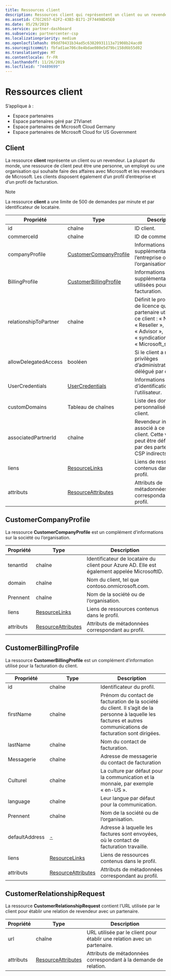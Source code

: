 ```yaml
---
title: Ressources client
description: Ressources client qui représentent un client ou un revendeur.
ms.assetid: C7EC2657-62F2-43B3-B171-2F74498D45E0
ms.date: 05/29/2019
ms.service: partner-dashboard
ms.subservice: partnercenter-csp
ms.localizationpriority: medium
ms.openlocfilehash: 09dd70431b34ad5c63820931113a71908b24acd0
ms.sourcegitcommit: fbfad1ae706c8e4bdae080e5d79bc158d6b55d02
ms.translationtype: MT
ms.contentlocale: fr-FR
ms.lasthandoff: 11/26/2019
ms.locfileid: "74489699"
---
```

# <a name="customer-resources"></a>Ressources client

S’applique à :

- Espace partenaires
- Espace partenaires géré par 21Vianet
- Espace partenaires de Microsoft Cloud Germany
- Espace partenaires de Microsoft Cloud for US Government

## <a name="customer"></a>Client

La ressource **client** représente un client ou un revendeur. La plupart du monde, une ressource de client peut être une personne, un employé ou une organisation qui souhaite faire des affaires avec Microsoft et les revendeurs de Microsoft. Les clients disposent également d’un profil d’entreprise et d’un profil de facturation.

>[!NOTE]
>La ressource **client** a une limite de 500 de demandes par minute et par identificateur de locataire.

| Propriété              | Type                                                             | Description                                                                                                                                  |
|-----------------------|------------------------------------------------------------------|----------------------------------------------------------------------------------------------------------------------------------------------|
| id                    | chaîne                                                           | ID client.                                                                                                                             |
| commerceId            | chaîne                                                           | ID de commerce.                                                                                                                             |
| companyProfile        | [CustomerCompanyProfile](#customercompanyprofile)                | Informations supplémentaires sur l’entreprise ou l’organisation.                                                                                    |
| BillingProfile        | [CustomerBillingProfile](#customerbillingprofile)                | Informations supplémentaires utilisées pour la facturation.                                                                                                     |
| relationshipToPartner | chaîne                                                           | Définit le programme de licence que le partenaire utilise pour ce client : « None », « Reseller », « Advisor », « syndication » ou « Microsoft\_support ». |
| allowDelegatedAccess  | booléen                                                          | Si le client a reçu des privilèges d’administrateur délégué par ce client.                                                            |
| UserCredentials       | [UserCredentials](user-resources.md#usercredentials) | Informations d’identification de l’utilisateur.                                                                                                                        |
| customDomains         | Tableau de chaînes                                                 | Liste des domaines personnalisés d’un client.                                                                                                        |
| associatedPartnerId   | chaîne                                                           | Revendeur indirect associé à ce compte client. Cette valeur ne peut être définie que par des partenaires CSP indirects.                              |
| liens                 | [ResourceLinks](utility-resources.md#resourcelinks)             | Liens de ressources contenus dans le profil.                                                                                             |
| attributs            | [ResourceAttributes](utility-resources.md#resourceattributes)   | Attributs de métadonnées correspondant au profil.                                                                                        |

## <a name="customercompanyprofile"></a>CustomerCompanyProfile

La ressource **CustomerCompanyProfile** est un complément d’informations sur la société ou l’organisation.

| Propriété    | Type                                                           | Description                                                                       |
|-------------|----------------------------------------------------------------|-----------------------------------------------------------------------------------|
| tenantId    | chaîne                                                         | Identificateur de locataire du client pour Azure AD. Elle est également appelée MicrosoftID. |
| domain      | chaîne                                                         | Nom du client, tel que contoso.onmicrosoft.com.                             |
| Prennent | chaîne                                                         | Nom de la société ou de l’organisation.                                          |
| liens       | [ResourceLinks](utility-resources.md#resourcelinks)           | Liens de ressources contenus dans le profil.                                  |
| attributs  | [ResourceAttributes](utility-resources.md#resourceattributes) | Attributs de métadonnées correspondant au profil.                             |

## <a name="customerbillingprofile"></a>CustomerBillingProfile

La ressource **CustomerBillingProfile** est un complément d’information utilisé pour la facturation du client.

| Propriété       | Type                                                           | Description                                                                                                                                            |
|----------------|----------------------------------------------------------------|--------------------------------------------------------------------------------------------------------------------------------------------------------|
| id             | chaîne                                                         | Identificateur du profil.                                                                                                                                |
| firstName      | chaîne                                                         | Prénom du contact de facturation de la société du client. Il s’agit de la personne à laquelle les factures et autres communications de facturation sont dirigées. |
| lastName       | chaîne                                                         | Nom du contact de facturation.                                                                                                                  |
| Messagerie          | chaîne                                                         | Adresse de messagerie du contact de facturation                                                                                                                    |
| Culturel        | chaîne                                                         | La culture par défaut pour la communication et la monnaie, par exemple « en-US ».                                                                               |
| language       | chaîne                                                         | Leur langue par défaut pour la communication.                                                                                                            |
| Prennent    | chaîne                                                         | Nom de la société ou de l’organisation.                                                                                                               |
| defaultAddress | [-](utility-resources.md#address)                       | Adresse à laquelle les factures sont envoyées, où le contact de facturation travaille.                                                                                   |
| liens          | [ResourceLinks](utility-resources.md#resourcelinks)           | Liens de ressources contenus dans le profil.                                                                                                       |
| attributs     | [ResourceAttributes](utility-resources.md#resourceattributes) | Attributs de métadonnées correspondant au profil.                                                                                                  |

## <a name="customerrelationshiprequest"></a>CustomerRelationshipRequest

La ressource **CustomerRelationshipRequest** contient l’URL utilisée par le client pour établir une relation de revendeur avec un partenaire.

| Propriété   | Type                                                           | Description                                                              |
|------------|----------------------------------------------------------------|--------------------------------------------------------------------------|
| url        | chaîne                                                         | URL utilisée par le client pour établir une relation avec un partenaire. |
| attributs | [ResourceAttributes](utility-resources.md#resourceattributes) | Attributs de métadonnées correspondant à la demande de relation.       |